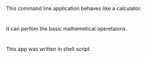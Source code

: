 This command line application behaves like a calculator.
#
It can perfom the basic mathemetical operetaions.
#
This app was written in shell script.
